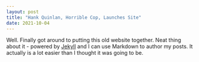 ```yaml
---
layout: post
title: "Hank Quinlan, Horrible Cop, Launches Site"
date: 2021-10-04
---
```


Well. Finally got around to putting this old website together. Neat thing about it - powered by [Jekyll](http://jekyllrb.com) and I can use Markdown to author my posts. It actually is a lot easier than I thought it was going to be.
